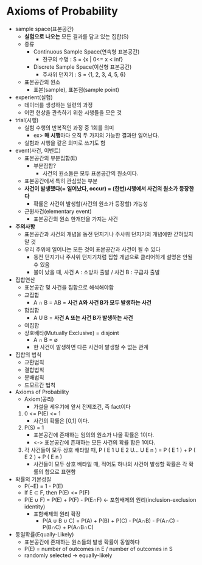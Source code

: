 # Axioms of Probability
* sample space(표본공간)
    * **실험으로 나오는** 모든 결과를 담고 있는 집합(S)
    * 종류
        * Continuous Sample Space(연속형 표본공간)
            * 전구의 수명 : S = {x | 0<= x < inf}
        * Discrete Sample Space(이산형 표본공간)
            * 주사위 던지기 : S = {1, 2, 3, 4, 5, 6}
    * 표본공간의 원소
        * 표본(sample), 표본점(sample point)
* experient(실험)
    * 데이터를 생성하는 일련의 과정
    * 어떤 현상을 관측하기 위한 시행들을 모은 것
* trial(시행)
    * 실험 수행의 반복적인 과정 중 1회를 의미
        * ex> **매 시행**마다 오직 두 가지의 가능한 결과만 일어난다.
    * 실험과 시행을 같은 의미로 쓰기도 함
* event(사건, 이벤트)
    * 표본공간의 부분집합(E)
        * 부분집합?
            * 사건의 원소들은 모두 표본공간의 원소이다.
    * 표본공간에서 특히 관심있는 부분
    * **사건이 발생했다(= 일어났다, occur) = (한번)시행에서 사건의 원소가 등장한다**
        * 확률은 사건이 발생할(사건의 원소가 등장할) 가능성
    * 근원사건(elementary event)
        * 표본공간의 원소 한개만을 가지는 사건
* **주의사항**
    * 표본공간과 사건의 개념을 동전 던지기나 주사위 던지기의 개념에만 갇혀있지 말 것
    * 우리 주위에 일어나는 모든 것이 표본공간과 사건이 될 수 있다
        * 동전 던지기나 주사위 던지기처럼 집합 개념으로 클리어하게 설명은 안될 수 있음
        * 불이 났을 때, 사건 A : 소방차 출발 / 사건 B : 구급차 출발
* 집합연산
    * 표본공간 및 사건을 집합으로 해석해야함
    * 교집합
        * A ∩ B = AB = **사건 A와 사건 B가 모두 발생하는 사건**
    * 합집합
        * A U B =  **사건 A 또는 사건 B가 발생하는 사건**
    * 여집합
    * 상호배타(Mutually Exclusive) = disjoint
        * A ∩ B = ∅
        * 한 사건이 발생하면 다른 사건이 발생할 수 없는 관계
* 집합의 법칙
    * 교환법칙
    * 결합법칙
    * 분배법칙
    * 드모르간 법칙
* Axioms of Probability
    * Axiom(공리)
        * 가설을 세우기에 앞서 전제조건, 즉 fact이다
    1. 0 <= P(E) <= 1
        * 사건의 확률은 [0,1] 이다.
    2. P(S) = 1
        * 표본공간에 존재하는 임의의 원소가 나올 확률은 1이다.
        * <-> 표본공간에 존재하는 모든 사건의 확률 합은 1이다.
    3. 각 사건들이 모두 상호 배타일 때, P ( E 1 U E 2 U... U E n ) = P ( E 1 ) + P ( E 2 ) + P ( E n )
        * 사건들이 모두 상호 배타일 때, 적어도 하나의 사건이 발생할 확률은 각 확률의 합으로 표현함
* 확률의 기본성질
    * P(~E) = 1 - P(E)
    * If E ⊂ F, then P(E) <= P(F)
    * P(E ∪ F) = P(E) + P(F) - P(E∩F) <- 포함배제의 원리(inclusion-exclusion identity)
        *  포함배제의 원리 확장
            * P(A ∪ B ∪ C) = P(A) + P(B) + P(C) - P(A∩B) - P(A∩C) - P(B∩C) + P(A∩B∩C)
* 동일확률(Equally-Likely)
    * 표본공간에 존재하는 원소들의 발생 확률이 동일하다
    * P(E) = number of outcomes in E / number of outcomes in S
    * randomly selected -> equally-likely